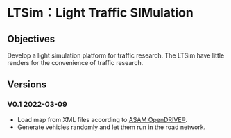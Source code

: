 # LTSim：Light Traffic SIMulation 

## Objectives

Develop a light simulation platform for traffic research.
The LTSim have little renders for the convenience of traffic research.

## Versions

### V0.1 2022-03-09

- Load map from XML files according to [ASAM OpenDRIVE®](https://www.asam.net/standards/detail/opendrive/).
- Generate vehicles randomly and let them run in the road network.

